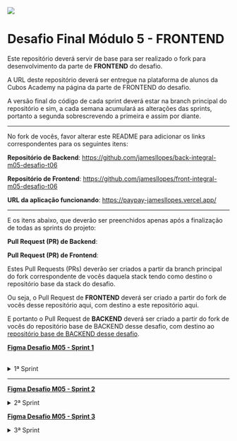 ![](https://i.imgur.com/xG74tOh.png)

# Desafio Final Módulo 5 - FRONTEND

Este repositório deverá servir de base para ser realizado o fork para desenvolvimento da parte de **FRONTEND** do desafio.

A URL deste repositório deverá ser entregue na plataforma de alunos da Cubos Academy na página da parte de FRONTEND do desafio.

A versão final do código de cada sprint deverá estar na branch principal do repositório e sim, a cada semana acumulará as alterações das sprints, portanto a segunda sobrescrevendo a primeira e assim por diante.

---

No fork de vocês, favor alterar este README para adicionar os links correspondentes para os seguintes itens:

**Repositório de Backend**: https://github.com/jamesllopes/back-integral-m05-desafio-t06

**Repositório de Frontend**: https://github.com/jamesllopes/front-integral-m05-desafio-t06

**URL da aplicação funcionando**: https://paypay-jamesllopes.vercel.app/

---

E os itens abaixo, que deverão ser preenchidos apenas após a finalização de todas as sprints do projeto: 

**Pull Request (PR) de Backend**: 

**Pull Request (PR) de Frontend**: 

Estes Pull Requests (PRs) deverão ser criados a partir da branch principal do fork correspondente de vocês daquela stack tendo como destino o repositório base da stack do desafio.

Ou seja, o Pull Request de **FRONTEND** deverá ser criado a partir do fork de vocês desse repositório aqui, com destino a este repositório aqui.

E portanto o Pull Request de **BACKEND** deverá ser criado a partir do fork de vocês do repositório base de BACKEND desse desafio, com destino ao [repositório base de BACKEND desse desafio](https://github.com/cubos-academy/back-integral-m05-desafio-t06).

<b>[Figma Desafio M05 - Sprint 1](https://www.figma.com/file/Gpl5YlCj17jJ99dT3LqV6U/M05-SPRINT-01?node-id=410%3A47347)</b>

<br>
<details>
<summary>1ª Sprint</summary>
<br>

<details>
<summary><b>[Usuário] Cadastro do usuário</b></summary>
<br>

### `Na posição de usuário do sistema, desejo cadastrar meus dados, afim de ter acesso ao sistema.` 
___________________________________________________________________________________
- <b>Critérios de aceite</b>
  - O cadastro deverá funcionar em formulário web que funcione em um navegador padrão
  - Para acessar este formulário de cadastro não deverá ser exigida autenticação
  - Os dados do cadastro deverão ser persistidos de maneira que possam ser consultados em qualquer momento no futuro até que sejam excluídos.
  - O usuário poderá visualizar sua senha enquanto a escreve (Ex: Material UI Input Adornment https://v4.mui.com/pt/api/input-adornment/)
  - A senha do usuário deverá ser persistida utilizando algum algoritmo de criptografia confiável
___________________________________________________________________________________
- Campos necessários para o cadastro inicial (obrigatórios):
   - Nome do usuário (obrigatório)
   - Email (obrigatório)
   - Senha (obrigatório)

- Deverão ser informadas mensagens de erro em casos de:

  - Campos obrigatórios em branco
  - E-mail informado já existir cadastrado
  - Após realizado o cadastro com sucesso o usuário deverá receber uma mensagem de confirmação e um botão para ser redirecionado para a página de Login.

</details>

<details>
<summary><b>[Usuário] Login do usuário</b></summary>

### `Na posição de usuário do sistema, devo ser capaz de realizar login no Dashboard, afim de acessar o sistema.`
___________________________________________________________________________________
- <b>Critérios de aceite</b>
  - O login do usuário deverá ser realizado em formulário web funcionando em navegador padrão
- Campos obrigatórios:
  - E-mail
  - Senha
  - Deverá ser possível informar os dados de acesso (e-mail e senha) e então clicar em botão para realização do login

- Deverão ser informadas mensagens de erro em casos de:

  - Campos obrigatórios em branco
  - E-mail não existe no cadastro
  - Senha incorreta para o e-mail
  - Criação de token de autenticação após validação dos dados (credenciais) de acesso (e-mail e senha).

- Após realização de login com sucesso, deverá ser retornado ao navegador o token de autenticação de forma que possa ser utilizado em outras funcionalidades que exigem autenticação. O usuário deverá ser redirecionado para a home do sistema
</details>

<details>
<summary><b>[Dashboard] Home e Menu</b></summary>

### `Na posição de usuário do sistema, desejo visualizar uma tela inicial, afim de poder navegar pelo sistema através do menu.`
___________________________________________________________________________________
- <b>Critérios de aceite</b>
  - A página deverá funcionar em um navegador web padrão.
  - Apenas usuários autenticados deverão conseguir acessar esta página

- Esta tela deverá ter uma imagem padrão de usuário e o primeiro nome do usuário no canto superior direito, que ao clicar, abrirá um menu com dois botões: 

  - O primeiro é o "Editar", que abrirá um modal de atualização do cadastro do usuário logado.
  - O segundo é o botão "Sair", que irá deslogar o usuário do sistema

- Deverá existir um menu lateral que permitirá o usuário navegar pelos módulos do sistema, contendo os links:

  - Home
  - Clientes
  - Cobranças

- Esta tela deverá ter 8 cards com as seguintes informações:

   Resumo do Valor Total das Cobranças
  - Pagas
  - Vencidas
  - Previstas

  - Cobranças Vencidas
  - Cobranças Previstas
  - Cobranças Pagas

  - Clientes Inadimplentes
  - Clientes Em dia

</details>

<details>
<summary><b>[Usuário] Edição do usuário logado</b></summary>

#### `Na posição de usuário dos sistema, desejo editar meus dados de usuário, quando logado no sistema.`

- <b>Critérios de aceite</b>
  - Através de um clique no perfil da Dashboard serão abertos dois botões:
    - Editar
    - Sair	
  - Ao clicar em "Editar" um modal com um formulário de edição dos dados do usuário deverá ser aberto.
  - A edição deverá funcionar em formulário web que funcione em um navegador padrão
  - Ao abrir o formulário, os  dados do usuário logado deverão ser carregados nos respectivos campos
  - Para acessar este formulário de cadastro será exigido autenticação.
 - Os dados da atualização deverão ser persistidos de maneira que possam ser consultados em qualquer momento no futuro até que sejam excluídos.

- O usuário poderá ou não visualizar sua senha enquanto a escreve (Ex: Material UI Input Adornment)
  - Caso seja informado uma nova senha do usuário, a mesma deverá ser persistida utilizando algum algoritmo de criptografia confiável
  - O usuário poderá atualizar os respectivos dados a seguir :

    - Nome do usuário (obrigatório)
    - E-mail (obrigatório)
    - Senha (obrigatório - apenas se for alterar a senha)
    - CPF
    - Telefone

- Deverão ser informadas mensagens de erro em casos de:
  - Campos obrigatórios passados em branco
  - E-mail informado for diferente do usuário logado e já existir cadastrado para outro usuário

 - Após realizado a atualização com sucesso o usuário deverá receber uma mensagem de confirmação
</details>

<details>
<summary><b>[Cliente] Cadastro do cliente</b></summary>

#### `Na posição de usuário do sistema, desejo cadastrar clientes, afim de acessar suas informações no futuro.`

- <b>Critérios de aceite</b>
  - O cadastro deverá funcionar em formulário web que funcione em um navegador padrão
  - Para acessar este formulário de cadastro deverá ser exigida autenticação
  - Os dados do cadastro deverão ser persistidos de maneira que possam ser consultados em qualquer momento no futuro até que sejam excluídos.

  - Campos necessários para o cadastro (<b>*</b> obrigatórios):
    - Nome do usuário (<b>*</b>)
    - Email (<b>*</b>)
    - Cpf (<b>*</b>)
    - Telefone (<b>*</b>)
    - Cep
    - Logradouro
    - Complemento
    - Bairro
    - Cidade
    - Estado

  - Opcionalmente, poderá ter a busca do endereço ao digitar o CEP utilizando a api do ViaCEP

  - Deverão ser informadas mensagens de erro em casos de:
    - Campos obrigatórios em branco
    - E-mail informado já existir cadastrado
    - Após realizado o cadastro com sucesso o usuário deverá receber uma mensagem de confirmação.


</details>


<details>
<summary><b>[Dashboard] Configuração do Deploy</b></summary>

#### `Na posição de usuário do sistema, devo ser capaz de acessar o sistema através da internet, afim de usar o sistema em qualquer dispositivo com acesso a internet.`

- <b>Critérios de aceite</b>

  - O frontend deverá ser hospedado na <b>Netlify</b>
  - O backend e banco de dados deverá ser hospedado na <b>heroku</b>
  - O frontend hospedado na netlify deverá ser <b>integrado</b> ao backend hospedado na heroku

</details>

---
## <b>ATENÇÃO</b> É indispensável fazer deploy do projeto e disponibilizar a URL para o cliente realizar os testes. O não cumprimento desta etapa será considerada uma falha grave.



</details>

</details>

---

<b>[Figma Desafio M05 - Sprint 2](https://www.figma.com/file/QC6OOO8qc7ZP2kLuybs4Wh/M05-SPRINT-02)</b>

<details>
<summary>2ª Sprint</summary>
<br>

<details>
<summary><b>[Cliente] Listagem do cliente</b></summary>
<br>

### `Na posição de usuário do sistema, desejo visualizar uma listagem com todos os clientes cadastrados.`

- <b>Critérios de aceite</b>
- A página deverá funcionar em um navegador web padrão.
- Apenas <b>usuários autenticados</b> deverão conseguir acessar esta página
  - Ao clicar no item <b>"clientes"</b> do menu lateral deverá ser redirecionado para uma página com a listagem de todos os clientes cadastrados no sistema.
  - Deverá existir um botão</b> "Adicionar Cliente"</b>, que ao clicado, será aberto um modal para cadastro de cliente.
  - Na listagem de clientes, cada item deverá mostrar:
  - O nome do cliente
  - O e-mail do cliente
  - O telefone do cliente
  - CPF
  - Status
    - Se houver alguma cobrança vencida (com status <b>pendente</b> e com data de vencimento anterior a data atual), deverá exibir <b>"Inadimplente"</b>, caso contrário, deverá exibir "Em dia".
  - Botão de atalho, dentro da listagem, para <b>"adicionar cobranças"</b>
- Cada nome do cliente na listagem deverá poder ser clicado de forma que ao fazê-lo, abra uma página com todos os detalhes do cliente

</details>

<details>
<summary><b>[Cliente] Detalhamento do cliente</b></summary>

#### `Na posição de usuário do sistema, desejo visualizar todos os detalhes de um cliente cadastrado, a fim de consultar seus dados e suas respectivas cobranças.`

- <b>Critérios de aceite</b>:
  - A página deverá funcionar em um navegador web padrão.
  - Apenas usuários autenticados deverão conseguir acessar esta página
  - Ao clicar no nome do cliente na listagem deverá abrir uma nova página com todos os detalhes do cliente clicado
  - A página deverá mostrar <b/>2 cards:</b>
    - O <b>primeiro</b> com um botão para editar cliente (ao clicar no botão, deverá abrir um modal de edição do cliente e os campos do formulário preenchidos com seus respectivos dados) e os dados do cliente:
    - Um título com o nome do cliente
    - CPF
    - E-mail
    - Telefone
    - Endereço completo
    - O <b>segundo</b> com um botão para adicionar nova cobrança e a listagem de cobranças para o cliente em questão. Cada listagem deverá mostrar:
      - Identificador da Cobrança
      - Descrição
      - Data
      - Valor
      - Status
      - Descrição

</details>

<details>
<summary><b>[Cliente] Atualização do cliente</b></summary>

#### `Na posição de usuário do sistema, desejo atualizar os dados de um cliente cadastrado.`

- <b>Critérios de aceite:</b>
  - O formulário deverá ser aberto através de um clique no <b>ícone de editar</b> no detalhe de clientes.
  - A atualização deverá funcionar em formulário web que funcione em um navegador padrão.
  - Ao abrir o formulário, <b>os dados do cliente deverão ser carregados nos respectivos campos</b>
  - Para acessar este formulário de cadastro será exigido <b>autenticação</b>
  - Os dados da atualização deverão ser persistidos de maneira que possam ser consultados em qualquer momento no futuro até que sejam excluídos.
  - Na atualização do cliente, poderá atualizar os respectivos dados a seguir (campos com <b>\*</b> são obrigatórios):
    - Nome (<b>\*</b>)
    - E-mail (<b>\*</b>)
    - CPF (<b>\*</b>)
    - Telefone (<b>\*</b>)
    - CEP
    - Endereço
    - Complemento
    - Bairro
    - Cidade
    - Estado
  - Deverão ser informadas <b>mensagens de erro</b> em casos de:
    - Campos obrigatórios passados em branco
    - E-mail informado for diferente do cliente em questão e já existir cadastrado para outro cliente
    - CPF informado for diferente do cliente em questão e já existir cadastrado para outro cliente
  - Após realizado a atualização com sucesso o usuário deverá receber uma mensagem de confirmação

</details>

<details>
<summary><b>[Cobranças] Cadastro de cobranças</b></summary>

#### `Na posição de usuário do sistema, desejo cadastrar cobranças para um cliente, afim de acessar suas informações no futuro.`

- <b>Critérios de aceite</b>
  - O cadastro deverá funcionar em formulário web que funcione em um navegador padrão
  - Para acessar este formulário de cadastro deverá ser exigida autenticação
  - Os dados do cadastro deverão ser persistidos de maneira que possam ser consultados em qualquer momento no futuro até que sejam excluídos.
  - O cadastro de cobrança deverá ser exibido em modal.
  - Para abrir este modal do cadastro de cobrança, o usuário deverá poder proceder de uma das duas formas:
    - Clique no ícone de cadastrar cobrança, da coluna <b>"Criar Cobrança"</b> da listagem de clientes.
    - Clique no botão <b>"+ Nova Cobrança"</b> da listagem de cobranças da tela de detalhamento do cliente.
  - Campos necessários para o cadastro (<b>\*</b> obrigatórios):
    - Cliente (<b>\*</b>)
      - Deverá ser um campo de texto somente leitura exibindo o nome do cliente para o qual se está cadastrando a cobrança.
    - Descrição (<b>\*</b>)
    - Status (<b>\*</b>)
    - Deverá existir duas opções: <b>"pago" e "pendente"</b>
    - Valor (<b>\*</b>)
    - Vencimento (<b>\*</b>)
  - Deverão ser informadas <b>mensagens de erro</b> em casos de:
    - Campos obrigatórios em branco
  - Após realizado o <b>cadastro com sucesso</b> o usuário deverá receber uma mensagem de confirmação.

</details>

<details>
<summary><b>[Cobranças] Listagem de cobranças</b></summary>

#### `Na posição de usuário do sistema, desejo visualizar uma listagem com todos as cobranças cadastradas.`

- <b>Critérios de aceite</b>:
  - A página deverá funcionar em um navegador web padrão.
  - Apenas usuários autenticados deverão conseguir acessar esta página
  - Ao clicar no item <b>"cobranças"</b> do menu lateral, deverá ser redirecionado para uma página com a listagem de todas as cobranças cadastradas no sistema.
  - Na listagem de cobranças, cada item deverá mostrar:
    - O identificador da cobrança
    - O nome do cliente
    - Descrição
    - Valor
    - Vencimento
    - Status
    - Pendente
    - Pago
    - Vencido (Caso o status seja pendente e a data de vencimento for anterior a data atual)

</details>

</details>

<b>[Figma Desafio M05 - Sprint 3](https://www.figma.com/file/EsX2ltIJ6gSGFzXXCU1pQH/M05-SPRINT-03?node-id=410%3A47347)</b>

<details>
<summary>3ª Sprint</summary>
<br>

<details>
<summary><b>[Cobranças] Edição de cobranças</b></summary>
<br>

### `Na posição de usuário do sistema, desejo atualizar os dados de uma cobrança cadastrada.`

- <b>Critérios de aceite</b>: 
  - Ao clicar no botão <b>"editar"</b> na tabela da listagem de cobranças ou na listagem de cobranças da página de detalhe do cliente, abrirá um modal para edição da cobrança. 
  - A atualização deverá funcionar em formulário web que funcione em um navegador padrão 
  - Ao abrir o formulário, os dados da cobrança deverão ser carregados nos respectivos campos 
  - Para acessar este formulário de cadastro será exigido autenticação. 
  - Os dados da atualização deverão ser persistidos de maneira que possam ser consultados em qualquer momento no futuro até que sejam excluídos. 
  - Na <b>atualização da cobrança</b>, poderá atualizar os respectivos dados (campos com <b>*</b> são obrigatórios): 
    - Descrição (<b>*</b>) 
    - Status (<b>*</b>) 
    - Valor (<b>*</b>) 
    - Vencimento (<b>*</b>) 
  - Deverão ser informadas mensagens de erro em casos de: 
    - Campos obrigatórios passados em branco 
  - Após realizado a atualização com sucesso o usuário deverá receber uma mensagem de confirmação
</details>

<details>
<summary><b>[Cobranças] Exclusão de cobranças</b></summary>

#### `Na posição de usuário do sistema, desejo excluir uma cobrança cadastrada.`

- <b>Critérios de aceite</b>:
  - Na tabela da página de <b>"listagem de cobranças"</b> ou na tabela da página de <b>"detalhes do cliente"</b> existe um botão <b>"excluir"</b> que ao clicar, irá abrir um modal para confirmação da exclusão.
  - Só poderá excluir a cobrança, se:
    - A cobrança estiver com status <b>pendente</b>
    - A data de vencimento for <b>igual</b> ou <b>posterior a data atual</b>
  - Cobranças com status <b>"pagas"</b>, não poderão ser apagadas
  - Após realizada a exclusão com sucesso o usuário deverá receber uma <b>mensagem de confirmação</b> e a <b>cobrança excluída deverá ser removida da listagem</b>.

</details>

<details>
<summary><b>[Cobranças] Detalhe da cobrança</b></summary>

#### `Na posição de usuário do sistema, desejo atualizar os dados de uma cobrança cadastrada.`

- <b>Critérios de aceite:</b>
  - Ao clicar na <b>linha</b> referente a cobrança da tabela da listagem de cobranças ou na listagem de cobranças da <b>página de detalhe do cliente</b>, abrirá um modal com os detalhes das cobranças.
  - Deve aparecer <b>todos os campos</b> da cobrança cadastrada
  - O modal deve ter um <b>botão de fechar</b> o detalhe da cobrança

</details>

<details>
<summary><b>[Cobranças/Clientes] Busca e ordenação</b></summary>
<br>

#### `Na posição de usuário do sistema, desejo buscar cobranças e clientes a partir de suas respectivas listagens.`

- <b>Critérios de aceite</b>:
  - Na listagem de cobranças deverá possibilitar a <b>ordenação dos registros</b> pelo <b>nome do cliente</b> ou <b>ID da Cobrança</b>
  - Na <b>listagem de cobranças</b> deverá existir um <b>campo de busca</b> onde permitirá buscar cobranças pelos seguintes campos:
    - Nome do cliente
    - Id da cobrança
  - Nas <b>listagens de clientes</b> deverá possibilitar a <b>ordenação</b> dos registros pelo <b>nome</b>
  - Nas <b>listagens de clientes</b> deverá existir um <b>campo de busca</b> onde permitirá buscar clientes pelos seguintes campos:
    - Nome do cliente
    - CPF do cliente
    - E-mail do cliente
  - Em caso de não retornar <b>nenhum resultado</b> uma mensagem adequada deverá ser exibida.

</details>

<details>
<summary><b>[Cobranças/Clientes] Botão "ver todos" - Home</b></summary>
<br>

#### `Na posição de usuário do sistema, desejo visualizar um relatório personalizado de cobranças e clientes.`

- <b>Critérios de aceite</b>:
  - A página deverá funcionar em um navegador web padrão.
  - Apenas usuários <b>autenticados</b> deverão conseguir acessar esta página
  - Em cada elemento dos cards <b>"Total Vencidas"</b>, <b>"Total Pagas"</b> e <b>"Total Prevista"</b>, deverá ter o somatório das contas de acordo com a sua categoria
  - Em cada elemento dos cards da home, deverá exibir a <b>contagem de cobranças e clientes</b> de acordo com seus respectivos status
  - Ao clicar no nome <b>"Ver Todos"</b> no card de <b>"clientes inadimplentes”</b> ou “clientes em dia", deverá ser redirecionado para a página clientes com a listagem dos clientes filtrados, por cada categoria.
  - Ao clicar no nome <b>"Ver Todos"</b> no card de <b>"cobranças vencidas"</b> ou <b>cobranças previstas"</b> ou <b>"cobranças pagas"</b>, deverá ser redirecionado para a página cobranças com a listagem de todas as cobranças já filtrada por cada categoria.
</details>
